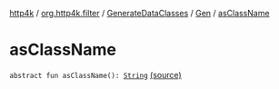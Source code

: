 [http4k](../../../index.md) / [org.http4k.filter](../../index.md) / [GenerateDataClasses](../index.md) / [Gen](index.md) / [asClassName](./as-class-name.md)

# asClassName

`abstract fun asClassName(): `[`String`](https://kotlinlang.org/api/latest/jvm/stdlib/kotlin/-string/index.html) [(source)](https://github.com/http4k/http4k/blob/master/http4k-core/src/main/kotlin/org/http4k/filter/GenerateDataClasses.kt#L39)